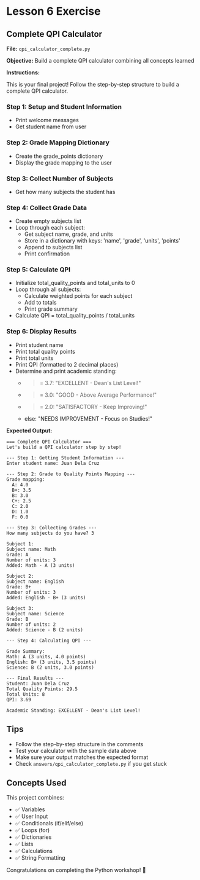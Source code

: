 # Lesson 6 Exercise

## Complete QPI Calculator

**File:** `qpi_calculator_complete.py`

**Objective:** Build a complete QPI calculator combining all concepts learned

**Instructions:**

This is your final project! Follow the step-by-step structure to build a complete QPI calculator.

### Step 1: Setup and Student Information
- Print welcome messages
- Get student name from user

### Step 2: Grade Mapping Dictionary
- Create the grade_points dictionary
- Display the grade mapping to the user

### Step 3: Collect Number of Subjects
- Get how many subjects the student has

### Step 4: Collect Grade Data
- Create empty subjects list
- Loop through each subject:
  - Get subject name, grade, and units
  - Store in a dictionary with keys: 'name', 'grade', 'units', 'points'
  - Append to subjects list
  - Print confirmation

### Step 5: Calculate QPI
- Initialize total_quality_points and total_units to 0
- Loop through all subjects:
  - Calculate weighted points for each subject
  - Add to totals
  - Print grade summary
- Calculate QPI = total_quality_points / total_units

### Step 6: Display Results
- Print student name
- Print total quality points
- Print total units
- Print QPI (formatted to 2 decimal places)
- Determine and print academic standing:
  - >= 3.7: "EXCELLENT - Dean's List Level!"
  - >= 3.0: "GOOD - Above Average Performance!"
  - >= 2.0: "SATISFACTORY - Keep Improving!"
  - else: "NEEDS IMPROVEMENT - Focus on Studies!"

**Expected Output:**
```
=== Complete QPI Calculator ===
Let's build a QPI calculator step by step!

--- Step 1: Getting Student Information ---
Enter student name: Juan Dela Cruz

--- Step 2: Grade to Quality Points Mapping ---
Grade mapping:
  A: 4.0
  B+: 3.5
  B: 3.0
  C+: 2.5
  C: 2.0
  D: 1.0
  F: 0.0

--- Step 3: Collecting Grades ---
How many subjects do you have? 3

Subject 1:
Subject name: Math
Grade: A
Number of units: 3
Added: Math - A (3 units)

Subject 2:
Subject name: English
Grade: B+
Number of units: 3
Added: English - B+ (3 units)

Subject 3:
Subject name: Science
Grade: B
Number of units: 2
Added: Science - B (2 units)

--- Step 4: Calculating QPI ---

Grade Summary:
Math: A (3 units, 4.0 points)
English: B+ (3 units, 3.5 points)
Science: B (2 units, 3.0 points)

--- Final Results ---
Student: Juan Dela Cruz
Total Quality Points: 29.5
Total Units: 8
QPI: 3.69

Academic Standing: EXCELLENT - Dean's List Level!
```

## Tips

- Follow the step-by-step structure in the comments
- Test your calculator with the sample data above
- Make sure your output matches the expected format
- Check `answers/qpi_calculator_complete.py` if you get stuck

## Concepts Used

This project combines:
- ✅ Variables
- ✅ User Input
- ✅ Conditionals (if/elif/else)
- ✅ Loops (for)
- ✅ Dictionaries
- ✅ Lists
- ✅ Calculations
- ✅ String Formatting

Congratulations on completing the Python workshop! 🎉
